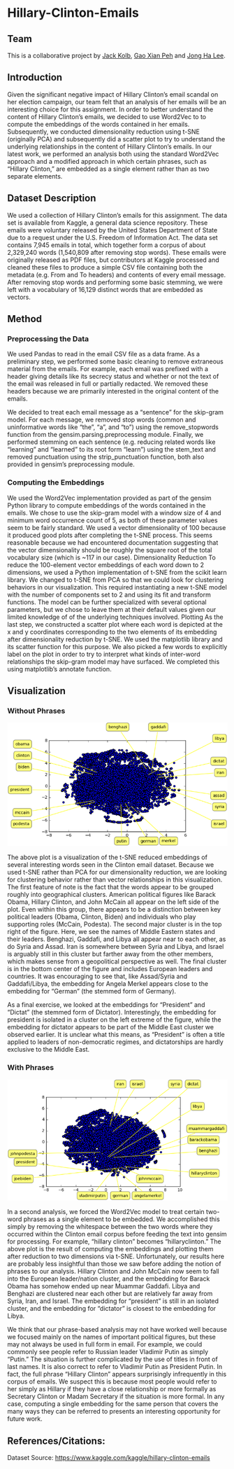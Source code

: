 # Hillary-Clinton-Emails

## Team

This is a collaborative project by [Jack Kolb](https://people.eecs.berkeley.edu/~jkolb/), [Gao Xian Peh](https://gao-xian-peh.github.io/) and [Jong Ha Lee](https://www.linkedin.com/in/jonghalee31). 

## Introduction

Given the significant negative impact of Hillary Clinton’s email scandal on her election campaign, our team felt that an analysis of her emails will be an interesting choice for this assignment. In order to better understand the content of Hillary Clinton’s emails, we decided to use Word2Vec to to compute the embeddings of the words contained in her emails. Subsequently, we conducted dimensionality reduction using t-SNE (originally PCA) and subsequently did a scatter plot to try to understand the underlying relationships in the content of Hillary Clinton’s emails. In our latest work, we performed an analysis both using the standard Word2Vec approach and a modified approach in which certain phrases, such as “Hillary Clinton,” are embedded as a single element rather than as two separate elements.

## Dataset Description

We used a collection of Hillary Clinton’s emails for this assignment. The data set is available from Kaggle, a general data science repository. These emails were voluntary released by the United States Department of State due to a request under the U.S. Freedom of Information Act. The data set contains 7,945 emails in total, which together form a corpus of about 2,329,240 words (1,540,809 after removing stop words). These emails were originally released as PDF files, but contributors at Kaggle processed and cleaned these files to produce a simple CSV file containing both the metadata (e.g. From and To headers) and contents of every email message. After removing stop words and performing some basic stemming, we were left with a vocabulary of 16,129 distinct words that are embedded as vectors.

## Method
### Preprocessing the Data

We used Pandas to read in the email CSV file as a data frame. As a preliminary step, we performed some basic cleaning to remove extraneous material from the emails. For example, each email was prefixed with a header giving details like its secrecy status and whether or not the text of the email was released in full or partially redacted. We removed these headers because we are primarily interested in the original content of the emails.

We decided to treat each email message as a “sentence” for the skip-gram model. For each message, we removed stop words (common and uninformative words like “the”, “a”, and “to”) using the remove_stopwords function from the gensim.parsing.preprocessing module. Finally, we performed stemming on each sentence (e.g. reducing related words like “learning” and “learned” to its root form “learn”) using the stem_text and removed punctuation using the strip_punctuation function, both also provided in gensim’s preprocessing module.

### Computing the Embeddings

We used the Word2Vec implementation provided as part of the gensim Python library to compute embeddings of the words contained in the emails. We chose to use the skip-gram model with a window size of 4 and minimum word occurrence count of 5, as both of these parameter values seem to be fairly standard. We used a vector dimensionality of 100 because it produced good plots after completing the t-SNE process. This seems reasonable because we had encountered documentation suggesting that the vector dimensionality should be roughly the square root of the total vocabulary size (which is ~117 in our case).
Dimensionality Reduction
To reduce the 100-element vector embeddings of each word down to 2 dimensions, we used a Python implementation of t-SNE from the scikit learn library. We changed to t-SNE from PCA so that we could look for clustering behaviors in our visualization. This required instantiating a new t-SNE model with the number of components set to 2 and using its fit and transform functions. The model can be further specialized with several optional parameters, but we chose to leave them at their default values given our limited knowledge of of the underlying techniques involved.
Plotting
As the last step, we constructed a scatter plot where each word is depicted at the x and y coordinates corresponding to the two elements of its embedding after dimensionality reduction by t-SNE. We used the matplotlib library and its scatter function for this purpose. We also picked a few words to explicitly label on the plot in order to try to interpret what kinds of inter-word relationships the skip-gram model may have surfaced. We completed this using matplotlib’s annotate function.
 
## Visualization
### Without Phrases

![alt text](https://raw.githubusercontent.com/gao-xian-peh/HillaryClintonEmails/master/without_phrases.png)

The above plot is a visualization of the t-SNE reduced embeddings of several interesting words seen in the Clinton email dataset. Because we used t-SNE rather than PCA for our dimensionality reduction, we are looking for clustering behavior rather than vector relationships in this visualization. The first feature of note is the fact that the words appear to be grouped roughly into geographical clusters. American political figures like Barack Obama, Hillary Clinton, and John McCain all appear on the left side of the plot. Even within this group, there appears to be a distinction between key political leaders (Obama, Clinton, Biden) and individuals who play supporting roles (McCain, Podesta). The second major cluster is in the top right of the figure. Here, we see the names of Middle Eastern states and their leaders. Benghazi, Gaddafi, and Libya all appear near to each other, as do Syria and Assad. Iran is somewhere between Syria and Libya, and Israel is arguably still in this cluster but farther away from the other members, which makes sense from a geopolitical perspective as well. The final cluster is in the bottom center of the figure and includes European leaders and countries. It was encouraging to see that, like Assad/Syria and Gaddafi/Libya, the embedding for Angela Merkel appears close to the embedding for “German” (the stemmed form of Germany).

As a final exercise, we looked at the embeddings for “President” and “Dictat” (the stemmed form of Dictator). Interestingly, the embedding for president is isolated in a cluster on the left extreme of the figure, while the embedding for dictator appears to be part of the Middle East cluster we observed earlier. It is unclear what this means, as “President” is often a title applied to leaders of non-democratic regimes, and dictatorships are hardly exclusive to the Middle East.

### With Phrases

![alt text](https://raw.githubusercontent.com/gao-xian-peh/HillaryClintonEmails/master/with_phrases.png)

In a second analysis, we forced the Word2Vec model to treat certain two-word phrases as a single element to be embedded. We accomplished this simply by removing the whitespace between the two words where they occurred within the Clinton email corpus before feeding the text into gensim for processing. For example, “hillary clinton” becomes “hillaryclinton.” The above plot is the result of computing the embeddings and plotting them after reduction to two dimensions via t-SNE. Unfortunately, our results here are probably less insightful than those we saw before adding the notion of phrases to our analysis. Hillary Clinton and John McCain now seem to fall into the European leader/nation cluster, and the embedding for Barack Obama has somehow ended up near Muammar Gaddafi. Libya and Benghazi are clustered near each other but are relatively far away from Syria, Iran, and Israel. The embedding for “president” is still in an isolated cluster, and the embedding for “dictator” is closest to the embedding for Libya.

We think that our phrase-based analysis may not have worked well because we focused mainly on the names of important political figures, but these may not always be used in full form in email. For example, we could commonly see people refer to Russian leader Vladimir Putin as simply “Putin.” The situation is further complicated by the use of titles in front of last names. It is also correct to refer to Vladimir Putin as President Putin. In fact, the full phrase “Hillary Clinton” appears surprisingly infrequently in this corpus of emails. We suspect this is because most people would refer to her simply as Hillary if they have a close relationship or more formally as Secretary Clinton or Madam Secretary if the situation is more formal. In any case, computing a single embedding for the same person that covers the many ways they can be referred to presents an interesting opportunity for future work.

## References/Citations:
Dataset Source: https://www.kaggle.com/kaggle/hillary-clinton-emails
